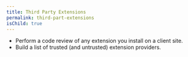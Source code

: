 ```yaml
---
title: Third Party Extensions
permalink: third-part-extensions
isChild: true
---
```


* Perform a code review of any extension you install on a client site.
* Build a list of trusted (and untrusted) extension providers.
